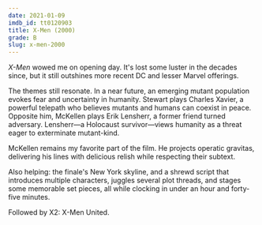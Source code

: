 ```yaml
---
date: 2021-01-09
imdb_id: tt0120903
title: X-Men (2000)
grade: B
slug: x-men-2000
---
```


_X-Men_ wowed me on opening day. It's lost some luster in the decades since, but it still outshines more recent DC and lesser Marvel offerings.

<!-- end -->

The themes still resonate. In a near future, an emerging mutant population evokes fear and uncertainty in humanity. Stewart plays Charles Xavier, a powerful telepath who believes mutants and humans can coexist in peace. Opposite him, McKellen plays Erik Lensherr, a former friend turned adversary. Lensherr—a Holocaust survivor—views humanity as a threat eager to exterminate mutant-kind.

McKellen remains my favorite part of the film. He projects operatic gravitas, delivering his lines with delicious relish while respecting their subtext.

Also helping: the finale's New York skyline, and a shrewd script that introduces multiple characters, juggles several plot threads, and stages some memorable set pieces, all while clocking in under an hour and forty-five minutes.

Followed by <span data-imdb-id="tt0290334">X2: X-Men United</span>.